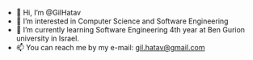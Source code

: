 - 👋 Hi, I’m @GilHatav
- 👀 I’m interested in Computer Science and Software Engineering
- 🌱 I’m currently learning Software Engineering 4th year at Ben Gurion university in Israel.
- 📫 You can reach me by my e-mail: gil.hatav@gmail.com

